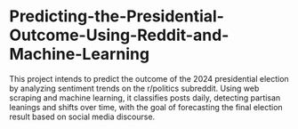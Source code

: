 # Predicting-the-Presidential-Outcome-Using-Reddit-and-Machine-Learning
This project intends to predict the outcome of the 2024 presidential election by analyzing sentiment trends on the r/politics subreddit. Using web scraping and machine learning, it classifies posts daily, detecting partisan leanings and shifts over time, with the goal of forecasting the final election result based on social media discourse.

